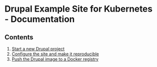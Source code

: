 # Drupal Example Site for Kubernetes - Documentation

## Contents

  1. [Start a new Drupal project](starting-new-project.md)
  1. [Configure the site and make it reproducible](configure-and-reproduce.md)
  1. [Push the Drupal image to a Docker registry](push-to-registry.md)
